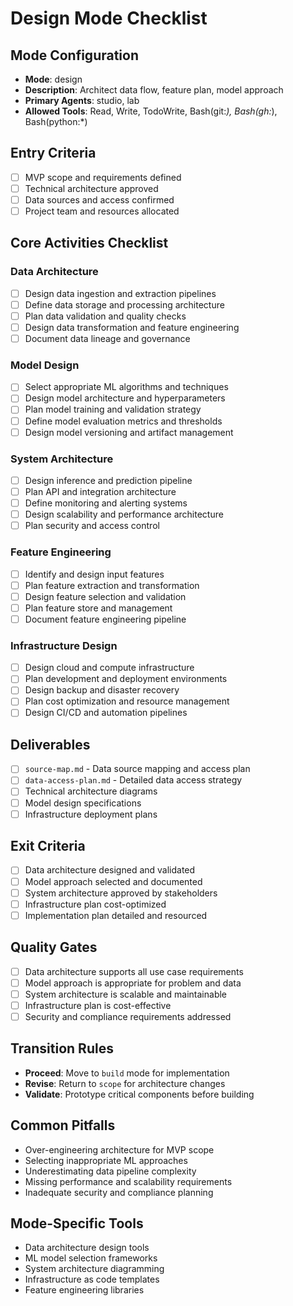 # Design Mode Checklist

## Mode Configuration
- **Mode**: design
- **Description**: Architect data flow, feature plan, model approach
- **Primary Agents**: studio, lab
- **Allowed Tools**: Read, Write, TodoWrite, Bash(git:*), Bash(gh:*), Bash(python:*)

## Entry Criteria
- [ ] MVP scope and requirements defined
- [ ] Technical architecture approved
- [ ] Data sources and access confirmed
- [ ] Project team and resources allocated

## Core Activities Checklist

### Data Architecture
- [ ] Design data ingestion and extraction pipelines
- [ ] Define data storage and processing architecture
- [ ] Plan data validation and quality checks
- [ ] Design data transformation and feature engineering
- [ ] Document data lineage and governance

### Model Design
- [ ] Select appropriate ML algorithms and techniques
- [ ] Design model architecture and hyperparameters
- [ ] Plan model training and validation strategy
- [ ] Define model evaluation metrics and thresholds
- [ ] Design model versioning and artifact management

### System Architecture
- [ ] Design inference and prediction pipeline
- [ ] Plan API and integration architecture
- [ ] Define monitoring and alerting systems
- [ ] Design scalability and performance architecture
- [ ] Plan security and access control

### Feature Engineering
- [ ] Identify and design input features
- [ ] Plan feature extraction and transformation
- [ ] Design feature selection and validation
- [ ] Plan feature store and management
- [ ] Document feature engineering pipeline

### Infrastructure Design
- [ ] Design cloud and compute infrastructure
- [ ] Plan development and deployment environments
- [ ] Design backup and disaster recovery
- [ ] Plan cost optimization and resource management
- [ ] Design CI/CD and automation pipelines

## Deliverables
- [ ] `source-map.md` - Data source mapping and access plan
- [ ] `data-access-plan.md` - Detailed data access strategy
- [ ] Technical architecture diagrams
- [ ] Model design specifications
- [ ] Infrastructure deployment plans

## Exit Criteria
- [ ] Data architecture designed and validated
- [ ] Model approach selected and documented
- [ ] System architecture approved by stakeholders
- [ ] Infrastructure plan cost-optimized
- [ ] Implementation plan detailed and resourced

## Quality Gates
- [ ] Data architecture supports all use case requirements
- [ ] Model approach is appropriate for problem and data
- [ ] System architecture is scalable and maintainable
- [ ] Infrastructure plan is cost-effective
- [ ] Security and compliance requirements addressed

## Transition Rules
- **Proceed**: Move to `build` mode for implementation
- **Revise**: Return to `scope` for architecture changes
- **Validate**: Prototype critical components before building

## Common Pitfalls
- Over-engineering architecture for MVP scope
- Selecting inappropriate ML approaches
- Underestimating data pipeline complexity
- Missing performance and scalability requirements
- Inadequate security and compliance planning

## Mode-Specific Tools
- Data architecture design tools
- ML model selection frameworks
- System architecture diagramming
- Infrastructure as code templates
- Feature engineering libraries